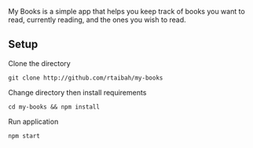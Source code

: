 My Books is a simple app that helps you keep track of books you want to read, currently reading, and the ones you wish to read.

## Setup

Clone the directory

	git clone http://github.com/rtaibah/my-books

Change directory then install requirements

	cd my-books && npm install

Run application

	npm start

